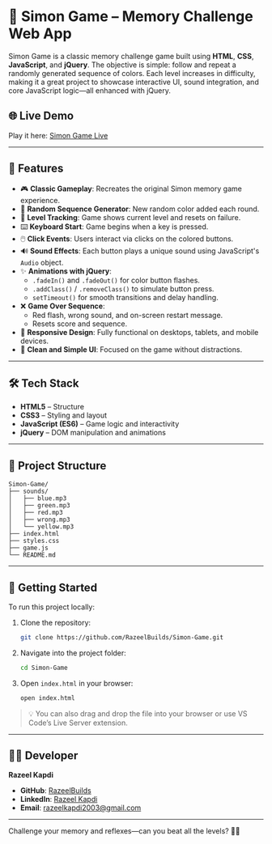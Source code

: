 # 🧠 Simon Game – Memory Challenge Web App

Simon Game is a classic memory challenge game built using **HTML**, **CSS**, **JavaScript**, and **jQuery**. The objective is simple: follow and repeat a randomly generated sequence of colors. Each level increases in difficulty, making it a great project to showcase interactive UI, sound integration, and core JavaScript logic—all enhanced with jQuery.

## 🌐 Live Demo

Play it here: [Simon Game Live](https://razeelbuilds.github.io/Simon-Game/)

---

## 📌 Features

- 🎮 **Classic Gameplay**: Recreates the original Simon memory game experience.
- 🔀 **Random Sequence Generator**: New random color added each round.
- 🧠 **Level Tracking**: Game shows current level and resets on failure.
- ⌨️ **Keyboard Start**: Game begins when a key is pressed.
- 🖱️ **Click Events**: Users interact via clicks on the colored buttons.
- 🔊 **Sound Effects**: Each button plays a unique sound using JavaScript's `Audio` object.
- ✨ **Animations with jQuery**:
  - `.fadeIn()` and `.fadeOut()` for color button flashes.
  - `.addClass()` / `.removeClass()` to simulate button press.
  - `setTimeout()` for smooth transitions and delay handling.
- ❌ **Game Over Sequence**:
  - Red flash, wrong sound, and on-screen restart message.
  - Resets score and sequence.
- 📱 **Responsive Design**: Fully functional on desktops, tablets, and mobile devices.
- 🎨 **Clean and Simple UI**: Focused on the game without distractions.

---

## 🛠️ Tech Stack

- **HTML5** – Structure
- **CSS3** – Styling and layout
- **JavaScript (ES6)** – Game logic and interactivity
- **jQuery** – DOM manipulation and animations

---

## 📂 Project Structure

```
Simon-Game/
├── sounds/
│   ├── blue.mp3
│   ├── green.mp3
│   ├── red.mp3
│   ├── wrong.mp3
│   └── yellow.mp3
├── index.html
├── styles.css
├── game.js
└── README.md
```

---

## 🚀 Getting Started

To run this project locally:

1. Clone the repository:
   ```bash
   git clone https://github.com/RazeelBuilds/Simon-Game.git
   ```

2. Navigate into the project folder:
   ```bash
   cd Simon-Game
   ```

3. Open `index.html` in your browser:
   ```bash
   open index.html
   ```

> 💡 You can also drag and drop the file into your browser or use VS Code’s Live Server extension.

---

## 👨‍💻 Developer

**Razeel Kapdi**

- **GitHub**: [RazeelBuilds](https://github.com/RazeelBuilds)
- **LinkedIn**: [Razeel Kapdi](https://www.linkedin.com/in/razeel-kapdi-698955267/)
- **Email**: razeelkapdi2003@gmail.com

---

Challenge your memory and reflexes—can you beat all the levels? 🧠🔥
